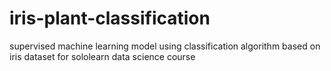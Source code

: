 # iris-plant-classification
supervised machine learning model using classification algorithm based on iris dataset for sololearn data science course
